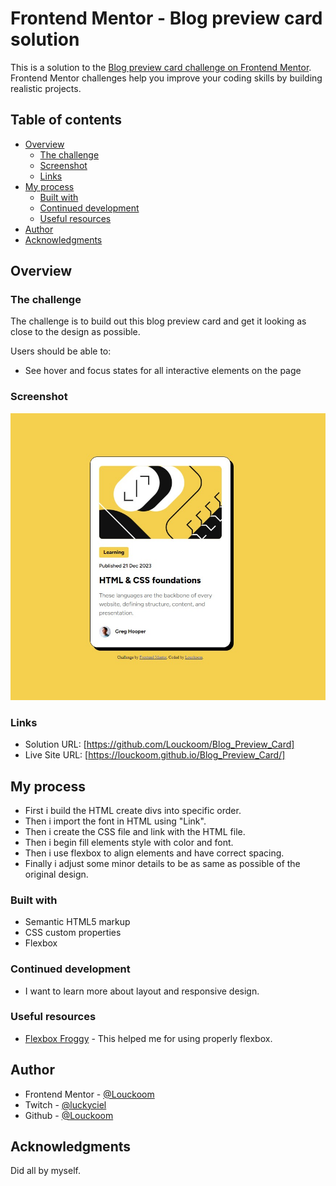 # Frontend Mentor - Blog preview card solution

This is a solution to the [Blog preview card challenge on Frontend Mentor](https://www.frontendmentor.io/challenges/blog-preview-card-ckPaj01IcS). Frontend Mentor challenges help you improve your coding skills by building realistic projects. 

## Table of contents

- [Overview](#overview)
  - [The challenge](#the-challenge)
  - [Screenshot](#screenshot)
  - [Links](#links)
- [My process](#my-process)
  - [Built with](#built-with)
  - [Continued development](#continued-development)
  - [Useful resources](#useful-resources)
- [Author](#author)
- [Acknowledgments](#acknowledgments)

## Overview

### The challenge

The challenge is to build out this blog preview card and get it looking as close to the design as possible.

Users should be able to:

- See hover and focus states for all interactive elements on the page

### Screenshot

![](assets/images/screenshot.jpg)

### Links

- Solution URL: [https://github.com/Louckoom/Blog_Preview_Card]
- Live Site URL: [https://louckoom.github.io/Blog_Preview_Card/]

## My process

- First i build the HTML create divs into specific order.
- Then i import the font in HTML using "Link".
- Then i create the CSS file and link with the HTML file.
- Then i begin fill elements style with color and font.
- Then i use flexbox to align elements and have correct spacing.
- Finally i adjust some minor details to be as same as possible of the original design.

### Built with

- Semantic HTML5 markup
- CSS custom properties
- Flexbox

### Continued development

- I want to learn more about layout and responsive design.

### Useful resources

- [Flexbox Froggy](https://flexboxfroggy.com/#fr) - This helped me for using properly flexbox.

## Author

- Frontend Mentor - [@Louckoom](https://www.frontendmentor.io/profile/Louckoom)
- Twitch - [@luckyciel](https://www.twitch.tv/luckyciel)
- Github - [@Louckoom](https://github.com/Louckoom)

## Acknowledgments

Did all by myself.

